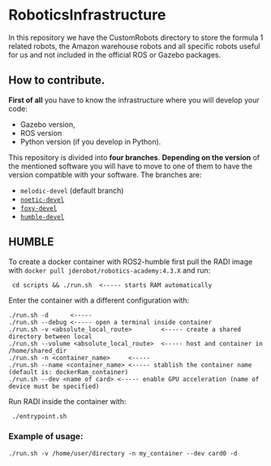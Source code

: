 # RoboticsInfrastructure

In this repository we have the CustomRobots directory to store the formula 1 related robots, the Amazon warehouse robots and all specific robots useful for us and not included in the official ROS or Gazebo packages.

## How to contribute.

**First of all** you have to know the infrastructure where you will develop your code: 

- Gazebo version,
- ROS version
- Python version (if you develop in Python).

This repository is divided into **four branches**. **Depending on the version** of the mentioned software you will have to move to one of them to have the version compatible with your software. The branches are:
- `melodic-devel` (default branch)
- [`noetic-devel`](https://github.com/JdeRobot/CustomRobots/tree/noetic-devel)
- [`foxy-devel`](https://github.com/JdeRobot/CustomRobots/tree/foxy-devel)
- [`humble-devel`](https://github.com/JdeRobot/CustomRobots/tree/humble-devel)

## HUMBLE
To create a docker container with ROS2-humble first pull the RADI image with `docker pull jderobot/robotics-academy:4.3.X` and run:
~~~
 cd scripts && ./run.sh  <----- starts RAM automatically
~~~

Enter the container with a different configuration with:
~~~
./run.sh -d      <-----
./run.sh --debug <----- open a terminal inside container
./run.sh -v <absolute_local_route>        <----- create a shared directory between local 
./run.sh --volume <absolute_local_route>  <----- host and container in /home/shared_dir
./run.sh -n <container_name>     <-----
./run.sh --name <container_name> <----- stablish the container name (default is: dockerRam_container)
./run.sh --dev <name of card> <----- enable GPU acceleration (name of device must be specified)
~~~
Run RADI inside the container with:
~~~
 ./entrypoint.sh
~~~

### Example of usage:
~~~
./run.sh -v /home/user/directory -n my_container --dev card0 -d
~~~

